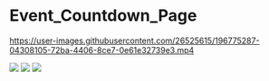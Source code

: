 # Event_Countdown_Page



https://user-images.githubusercontent.com/26525615/196775287-04308105-72ba-4406-8ce7-0e61e32739e3.mp4




![](https://pbs.twimg.com/media/FfZ7mSxXwAoI-77?format=jpg&name=large)
![](https://pbs.twimg.com/media/FfZ7kVEXgAAEkUW?format=jpg&name=large)
![](https://pbs.twimg.com/media/FfZ7hc9WQAAw5FO?format=jpg&name=large)


































































